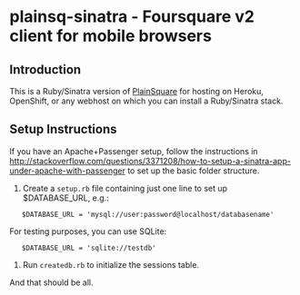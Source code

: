 # plainsq-sinatra - Foursquare v2 client for mobile browsers

## Introduction

This is a Ruby/Sinatra version of [PlainSquare](https://github.com/mortonfox/plainsq) for hosting on Heroku, OpenShift, or any webhost on which you can install a Ruby/Sinatra stack.

## Setup Instructions

If you have an Apache+Passenger setup, follow the instructions in
http://stackoverflow.com/questions/3371208/how-to-setup-a-sinatra-app-under-apache-with-passenger to set up the basic folder structure.

1. Create a `setup.rb` file containing just one line to set up $DATABASE_URL,
e.g.:

 ```
    $DATABASE_URL = 'mysql://user:password@localhost/databasename'
 ```

  For testing purposes, you can use SQLite:

 ```
    $DATABASE_URL = 'sqlite://testdb'
 ```

1. Run `createdb.rb` to initialize the sessions table.

And that should be all.
